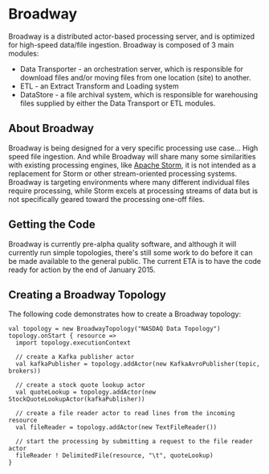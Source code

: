 Broadway
====

Broadway is a distributed actor-based processing server, and is optimized for high-speed data/file ingestion. Broadway is composed
of 3 main modules:

* Data Transporter - an orchestration server, which is responsible for download files and/or moving files from one location (site) to another.
* ETL - an Extract Transform and Loading system
* DataStore - a file archival system, which is responsible for warehousing files supplied by either the Data Transport or ETL modules.

## About Broadway

Broadway is being designed for a very specific processing use case... High speed file ingestion. And while Broadway will
share many some similarities with existing processing engines, like <a href="http://storm.apache.org/" target="storm">Apache Storm</a>,
it is not intended as a replacement for Storm or other stream-oriented processing systems. Broadway is targeting
environments where many different individual files require processing, while Storm excels at processing streams of data
but is not specifically geared toward the processing one-off files.

## Getting the Code

Broadway is currently pre-alpha quality software, and although it will currently run simple topologies, there's still
some work to do before it can be made available to the general public. The current ETA is to have the code ready for
action by the end of January 2015.

## Creating a Broadway Topology

The following code demonstrates how to create a Broadway topology:

    val topology = new BroadwayTopology("NASDAQ Data Topology")
    topology.onStart { resource =>
      import topology.executionContext

      // create a Kafka publisher actor
      val kafkaPublisher = topology.addActor(new KafkaAvroPublisher(topic, brokers))

      // create a stock quote lookup actor
      val quoteLookup = topology.addActor(new StockQuoteLookupActor(kafkaPublisher))

      // create a file reader actor to read lines from the incoming resource
      val fileReader = topology.addActor(new TextFileReader())

      // start the processing by submitting a request to the file reader actor
      fileReader ! DelimitedFile(resource, "\t", quoteLookup)
    }

